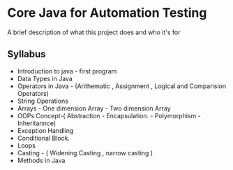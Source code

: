 # Core Java for Automation Testing

A brief description of what this project does and who it's for


## Syllabus

- Introduction to java - first program
- Data Types in Java
- Operators in Java - (Arithematic , Assignment , Logical and Comparision Operators)
- String Operations
- Arrays - One dimension Array
         - Two dimension Array
- OOPs Concept-( Abstraction 
         - Encapsulation.
         - Polymorphism
         - Inheritannce)
- Exception Handling     
- Conditional Block.
- Loops
- Casting - ( Widening Casting , narrow casting )
- Methods in Java


        
